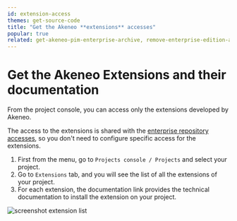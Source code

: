 ```yaml
---
id: extension-access
themes: get-source-code
title: "Get the Akeneo **extensions** accesses"
popular: true
related: get-akeneo-pim-enterprise-archive, remove-enterprise-edition-access
---
```


# Get the Akeneo Extensions and their documentation

From the project console, you can access only the extensions developed by Akeneo.

The access to the extensions is shared with the [enterprise repository accesses](/articles/get-akeneo-pim-enterprise-archive.html), so you don't need to configure specific access for the extensions. 

1. First from the menu, go to `Projects console / Projects` and select your project.
2. Go to `Extensions` tab, and you will see the list of all the extensions of your project.
3. For each extension, the documentation link provides the technical documentation to install the extension on your project.

![screenshot extension list](../img/list_extensions.jpg)
